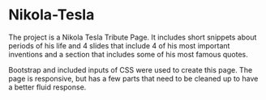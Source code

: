 # Nikola-Tesla
The project is a Nikola Tesla Tribute Page. It includes short snippets about periods of his life and 4 slides that include 4 of his most important inventions and a section that includes some of his most famous quotes.

Bootstrap and included inputs of CSS were used to create this page. The page is responsive, but has a few parts that need to be cleaned up to have a better fluid response.
